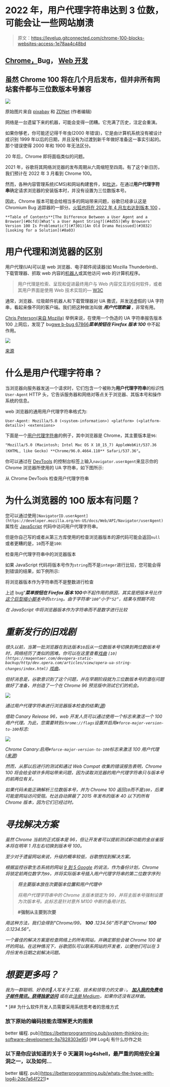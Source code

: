 # 2022 年，用户代理字符串达到 3 位数，可能会让一些网站崩溃

> 原文：<https://levelup.gitconnected.com/chrome-100-blocks-websites-access-1e78aa4c48bd>

## [Chrome，](https://rakiabensassi.medium.com/list/software-engineering-7a179a23ebfd)Bug， [Web 开发](https://rakiabensassi.medium.com/list/software-engineering-7a179a23ebfd)

## 虽然 Chrome 100 将在几个月后发布，但并非所有网站套件都与三位数版本号兼容

![](img/911103ec7e48bcf4f9f8b10080572c53.png)

原始图片来自 [pixabay](https://pixabay.com/photos/man-headache-frustration-frustrated-5531026/) 和 [ZDNet](https://www.zdnet.de/88398292/internet-browser-ist-einfallstor-fuer-cyberangriffe/) (作者编辑)

网络是一台遗留下来的机器，可能会变得一团糟。它充满了历史，注定会重演。

如果你够老，你可能还记得千年虫(2000 年错误)，它是由计算机系统没有被设计成识别 1999 年以后的日期，并且没有为过渡到新千年做好准备这一事实引起的。那个错误使得 2000 年和 1900 年无法区分。

20 年后，Chrome 即将面临类似的问题。

2021 年，谷歌将其网络浏览器的发布周期从六周缩短至四周。有了这个新日历，我们预计在 2022 年 3 月看到 Chrome 100。

然而，各种内容管理系统(CMS)和网站构建套件，如[杜达](https://www.duda.co/)，在通过**用户代理字符串**确定请求浏览器的安装版本时，并没有设置为三位数版本号。

因此，Chrome 版本可能会给相当多的网站带来问题，谷歌已经承认这是 Chromium Bug 追踪器的一部分。[火狐也将在 2022 年 4 月左右达到版本 100](https://wiki.mozilla.org/Release_Management/Calendar) 。

```
**Table of Contents**[The Difference Between a User Agent and a Browser](#0cfd)[What’s a User Agent String?](#4d55)[Why Browsers' Version 100 Is Problematic?](#7301)[An Old Drama Reissued](#3832)
[Looking for a Solution](#8a03)
```

# 用户代理和浏览器的区别

用户代理(UA)可以是 web 浏览器、电子邮件阅读器(如 Mozilla Thunderbird)、下载管理器、抓取 web 内容的[机器人](https://javascript.plainenglish.io/web-scraping-with-nodejs-and-javascript-10e6b4268be1)或其他访问 web 的计算机程序。

> 用户代理是检索、呈现和促进最终用户与 Web 内容交互的任何软件，或者其用户界面是使用 Web 技术实现的— [W3C](https://www.w3.org/WAI/UA/work/wiki/Definition_of_User_Agent)

通常，浏览器、垃圾邮件机器人和下载管理器对 UA 撒谎，并发送虚假的 UA 字符串，看起来像不同的客户端。我们把这种做法叫做 ***用户代理欺骗*** ，非常有用。

[Chris Peterson(来自 Mozilla)](https://miketaylr.com/posts/2021/03/firefox-version-520-works-in-slack.html) 举例来说，在使用一个伪造的 UA 字符串报告版本 100 上网后，发现了 bug[we b-bug 67866](https://github.com/webcompat/web-bugs/issues/67866)***菜单按钮在 Firefox 版本 100*** 中不起作用。

![](img/70de9e93d7a4237bdf81cf03e306d34d.png)

[来源](https://github.com/webcompat/web-bugs/issues/67866)

# 什么是用户代理字符串？

当浏览器向服务器发送一个请求时，它们包含一个被称为**用户代理字符串**的标识性`User-Agent` HTTP 头，它告诉服务器和网络对等点关于浏览器、其版本号和操作系统的信息。

web 浏览器的通用用户代理字符串格式为:

```
User-Agent: Mozilla/5.0 (<system-information>) <platform> (<platform-details>) <extensions>
```

下面是一个[用户代理字符串](https://developer.mozilla.org/en-US/docs/Web/HTTP/Headers/User-Agent)的例子，其中浏览器是 Chrome，其主要版本是`96`:

`"Mozilla/5.0 (Macintosh; Intel Mac OS X 10_15_7) AppleWebKit/537.36 (KHTML, like Gecko) **Chrome/96.0.4664.110** Safari/537.36"`。

你可以通过在 [DevTools](/how-to-use-tensorflow-js-without-memory-leaks-273ad16196be) 的控制台标签上输入`navigator.userAgent`来显示你的 Chrome 浏览器所使用的 UA 字符串，如下图所示:

从 Chrome DevTools 检查用户代理字符串

# 为什么浏览器的 100 版本有问题？

您可以通过使用`[NavigatorID.userAgent](https://developer.mozilla.org/en-US/docs/Web/API/Navigator/userAgent)`属性在 [JavaScript](https://betterprogramming.pub/javascript-history-and-future-71b0ceb737aa) 代码中访问用户代理字符串。

但是你自己写的或者从第三方库使用的检查浏览器版本的源代码可能会返回`null`或者更糟的是，`10`而不是`100`:

检查用户代理字符串中的浏览器版本

如果 JavaScript 代码将版本号作为`string`而不是`integer`进行比较，您可能会得到错误的结果，如下例所示:

将浏览器版本作为字符串而不是整数进行检查

上述 bug“***菜单按钮在 Firefox 版本 100****中不起作用的原因，其实是把版本号比作[这个巨型缩小脚本](https://a.slack-edge.com/bv1-9/client-boot-imports.326b89f.min.js)中的`string`。由于字符串`"100”`小于`"52”`，结果与预期不同:*

*在 JavaScript 中将浏览器版本作为字符串而不是数字进行比较*

# *重新发行的旧戏剧*

*很久以前，当第一批浏览器在到达版本`10`后从一位数版本号切换到两位数版本号时，网络经历了类似的困难。你可以在这里查看[戏曲](https://maqentaer.com/devopera-static-backup/http/dev.opera.com/articles/view/opera-ua-string-changes/index.html) `[10](https://maqentaer.com/devopera-static-backup/http/dev.opera.com/articles/view/opera-ua-string-changes/index.html)` [戏曲](https://maqentaer.com/devopera-static-backup/http/dev.opera.com/articles/view/opera-ua-string-changes/index.html)。*

*但好消息是，谷歌意识到了这个问题，并在早期阶段就为三位数版本号的潜在问题做好了准备，并创造了一个在 Chrome 96 预览版中测试它们的机会。*

*![](img/d2992e16ec8e84a3aba71adb3a3cdd09.png)*

*通过用户代理字符串进行浏览器版本检查的结果([源](https://is-chrome-100-yet.glitch.me/))*

*借助 Canary Release 96，web 开发人员可以通过使用一个标志来激活一个 100 用户代理。为此，您需要转到`chrome://flags`设置并启用`#force-major-version-to-100`标志:*

*![](img/03ed3731805d5537d3144c991746a167.png)*

*Chrome Canary:启用`#force-major-version-to-100`标志来激活 100 用户代理([来源](https://developer.chrome.com/blog/force-major-version-to-100/))*

*然而，从那以后进行的测试和通过 Web Compat 收集的错误报告表明，Chrome 100 将会给全球许多网站带来问题，因为读取浏览器的用户代理字符串只与版本号的前两位有关。*

*如果代码未能正确解析三位数版本号，并为 Chrome 100 返回`10`而不是`100`，后果可能是网站访问受阻。杜达自动屏蔽了 2015 年发布的版本 40 以下的所有 Chrome 版本，因为它们已经过时。*

# *寻找解决方案*

*虽然 Chrome 当前的正式版本是 96，但让开发者可以提前测试新功能的金丝雀版本将在明年 1 月左右切换到版本号 100。*

*至少对于遗留网站来说，升级的概率较低，谷歌想找到解决方案。*

*根据监控谷歌生态系统的网站 [9 到 5 Google](https://9to5google.com/2021/12/22/google-chrome-100-break-websites-solutions/) 的说法，作为备份计划，Chrome 将锁定前两位数字为`99`，并将实际版本号插入用户代理字符串的第二位数字序列:*

> ***将主要版本放在次要版本位置和用户代理中***
> 
> *将用户代理字符串中的 Chrome 主版本锁定为 99，并将主版本号强制设置为次版本号。此标志是针对意外 M100 中断的备用计划。*
> 
> **#强制从主要到次要**

*用这种方法，我们会得到“Chrome/99。 **100** .1234.56”而不是“Chrome/ **100** .0.1234.56”。*

*一个最佳的解决方案是检查网络上的所有网站，并确定那些会被 Chrome 100 破坏的网站。在这种情况下，谷歌团队可以联系网站的开发者，以便他们可以在 3 月份发布日期之前解决问题。*

# *想要更多吗？*

*我为一群聪明、好奇的🧠人写关于工程、技术和领导力的文章💡。 [**加入我的免费电子邮件简讯，获得独家访问**](https://rakiabensassi.substack.com/) 或在此[注册 Medium](https://rakiabensassi.medium.com/membership)，如果你还没有这样做。*

*[](https://betterprogramming.pub/system-thinking-in-software-development-9a7828303e95) [## 为什么软件开发人员需要采用系统思考者的思维方式

### 放下原始的编码技能去理解更大的图景

better 编程. pub](https://betterprogramming.pub/system-thinking-in-software-development-9a7828303e95) [](https://betterprogramming.pub/whats-the-hype-with-log4j-2de7a64f221) [## Log4j 有什么炒作之处

### 以下是你应该知道的关于 0 天漏洞 log4shell，最严重的网络安全漏洞之一，以及如何…

better 编程. pub](https://betterprogramming.pub/whats-the-hype-with-log4j-2de7a64f221)*
